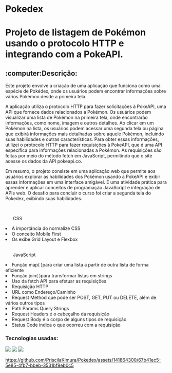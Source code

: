 # Pokedex

<h1>Projeto de listagem de Pokémon usando o protocolo HTTP e integrando com a PokeAPI.</h1>

<h2>:computer:Descrição:</h2>

<p>Este projeto envolve a criação de uma aplicação que funciona como uma espécie de Pokédex, onde os usuários podem encontrar informações sobre vários Pokémon desde a primeira tela.

A aplicação utiliza o protocolo HTTP para fazer solicitações à PokeAPI, uma API que fornece dados relacionados a Pokémon. Os usuários podem visualizar uma lista de Pokémon na primeira tela, onde encontrarão informações, como nome, imagem e outros detalhes. Ao clicar em um Pokémon na lista, os usuários podem acessar uma segunda tela ou página que exibirá informações mais detalhadas sobre aquele Pokémon, incluindo suas habilidades e outras características.
Para obter essas informações, utilizei o protocolo HTTP para fazer requisições à PokeAPI, que é uma API específica para informações relacionadas a Pokémon. As requisições são feitas por meio do método fetch em JavaScript, permitindo que o site acesse os dados da API pokeapi.co.

Em resumo, o projeto consiste em uma aplicação web que permite aos usuários explorar as habilidades dos Pokémon usando a PokeAPI e exibir essas informações em uma interface amigável. É uma atividade prática para aprender e aplicar conceitos de programação JavaScript e integração de APIs web. O desafio para concluir o curso foi criar a segunda tela do Pokedex, exibindo suas habilidades.</p>
<br>
<ol>CSS</ol>
<li>A importância do normalize CSS</li>
<li>O conceito Mobile First</li>
<li>Os exibe Grid Layout e Flexbox</li>
<br>
<ol>JavaScript</ol>
<li>Função map( )para criar uma lista a partir de outra lista de forma eficiente</li>
<li>Função join( )para transformar listas em strings</li>
<li>Uso da fetch API para efetuar as requisições</li>
<li>Requisição HTTP</li>
<li>URL como Endereço/Caminho</li>
<li>Request Method que pode ser POST, GET, PUT ou DELETE, além de vários outros tipos</li>
<li>Path Params Query Strings</li>
<li>Request Headers é o cabeçalho da requisição</li>
<li>Request Body é o corpo de alguns tipos de requisição</li>
<li>Status Code indica o que ocorreu com a requisição</li>

<h3>Tecnologias usadas: </h3>
  <img src="https://img.shields.io/badge/CSS3-1572B6?style=for-the-badge&logo=css3&logoColor=white"/>
  <img src="https://img.shields.io/badge/HTML-239120?style=for-the-badge&logo=html5&logoColor=white"/> 
  <img src="https://img.shields.io/badge/JavaScript-F7DF1E?style=for-the-badge&logo=javascript&logoColor=black"/>

 
https://github.com/PriscilaKimura/Pokedex/assets/141864300/67b41ec5-5e85-4fb7-bbeb-3531bf9eb0c5







